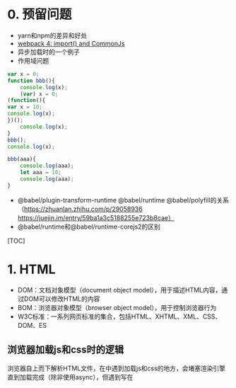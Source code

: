 # 0. 预留问题

- yarn和npm的差异和好处
- [webpack 4: import() and CommonJs](https://medium.com/webpack/webpack-4-import-and-commonjs-d619d626b655)
- 异步加载时的一个例子
- 作用域问题
```js
var x = 0;
function bbb(){
	console.log(x);
	(var) x = 0;
(function(){
var x = 10;
console.log(x);
})();
	console.log(x);
}
bbb();
console.log(x);

bbb(aaa){
	console.log(aaa);
	let aaa = 10;
	console.log(aaa);
}
```
- @babel/plugin-transform-runtime @babel/runtime @babel/polyfill的关系（https://zhuanlan.zhihu.com/p/29058936 https://juejin.im/entry/59ba1a3c5188255e723b8cae）
- @babel/runtime和@babel/runtime-corejs2的区别

[TOC]


# 1. HTML

- DOM：文档对象模型（document object model），用于描述HTML内容，通过DOM可以修改HTML的内容
- BOM：浏览器对象模型（browser object model），用于控制浏览器行为
- W3C标准：一系列网页标准的集合，包括HTML、XHTML、XML、CSS、DOM、ES

## 浏览器加载js和css时的逻辑

浏览器自上而下解析HTML文件，在<head>中遇到加载js和css的地方，会堵塞渲染引擎直到加载完成（除非使用async），但遇到写在<script>中的代码块，会直接执行。进入body后根据样式（css文件、内联样式、行内样式）渲染页面，页面渲染完成后开始执行加载的js文件中的代码

### 浏览器内核
- Chrome之前是Webkit，现在是Blink
- Safari是Webkit
- Firefox是Gecko
- IE是Trident
- Opera最早是Presto，后转为Webkit，现跟Chrome一起转为Blink


## addEventListener

addEventListener将事件监听器注册到EventTarget（事件目标），当EventTarget触发事件时指定的回调就会执行。原理是将监听器添加到EventTarget上特定事件类型的监听器列表中

EventTarget是由一个可以接收事件并记录监听器的对象所实现的DOM接口，如window、document、element

# 2. CSS

## transition

定义元素在不同状态之间的过渡效果，默认为**all 0 ease 0**。有四个属性transition-property, transition-duration, transition-timing-function, 和 transition-delay，分别是需要过渡效果的属性，过渡效果持续时间，过渡效果速度曲线，过渡效果延迟时间

# 3. JS

## 3.1 基础

### 
http://www.ruanyifeng.com/blog/2015/11/ecmascript-specification.html
https://developer.mozilla.org/zh-CN/docs/Web/JavaScript/Guide/Indexed_collections

### JS实现私有变量的方式

### 立即执行函数

### 两种属性类型

- 数据属性
    - configurable：是否可delete、是否修改其他特性（除writable）（在数据属性和访问器属性之间切换），采用字面量方式时默认为true，采用Object.defineProperty时默认为false
    - enumerable：是否可枚举（for...in/Object.keys()），采用字面量方式时默认为true，采用Object.defineProperty时默认为false
    - writable：是否可改变（通过[赋值运算符](https://developer.mozilla.org/zh-CN/docs/Web/JavaScript/Reference/Operators/Assignment_Operators)），采用字面量方式时默认为true，采用Object.defineProperty时默认为false
    - value：值，默认为undefined

- 访问器属性
    - configurable：是否可delete、是否修改其他特性（除writable）（在数据属性和访问器属性之间切换），采用字面量方式时默认为true，采用Object.defineProperty时默认为false
    - enumerable：是否可枚举（for...in/Object.keys()），采用字面量方式时默认为true，采用Object.defineProperty时默认为false
    - get：给属性提供getter方法，默认为undefined
    - set：给属性提供setter方法，默认为undefined

### JS中的+

### JS中的非数字下标

Ref: 
1. [javascript数组中数字和非数字下标的区别](https://www.cnblogs.com/ZJAJS/archive/2013/01/19/2867847.html)

### JS中的相等比较

#### ===和Object.is

**===** 不会进行类型转换，只有值和值类型都相等时才返回true，极为具体的详情可参考[规范7.2.13](https://www.ecma-international.org/ecma-262/6.0/#sec-strict-equality-comparison)

**Object.is** 跟 **===** 类似，但对+0/-0/NaN做了特殊处理

```js
var num = 0;
var obj = new String("0");
var str = "0";
var b = false;
var nan = NaN;

num === obj //false
num === str //false
obj === str //false
nan === nan //false NaN不与任何值相等（包括它自己）但Object.is做了特殊处理

Object.is(num, num) //true
+0 === -0 //true
Object.is(+0, -0) //false Object.is中+0不等于-0 在某些数学计算时有用
NaN === NaN //false
Object.is(NaN, NaN) //true Object.is中NaN等于其自身

```

#### ==

**==** 会进行隐式转换，极为具体的详情可参考[规范7.2.12](https://www.ecma-international.org/ecma-262/6.0/#sec-abstract-equality-comparison)

如下是A==B的运算结果

| 比较      | Undefined      | Null           | Number            | String            | Boolean        | Object             | Symbol            |
| --------- | -------------- | -------------- | ----------------- | ----------------- | -------------- | ------------------ | ----------------- |
| Undefined | A===B          | true           | false             | false             | A==ToNumber(B) | false              | false             |
| Null      | true           | A===B          | false             | false             | A==ToNumber(B) | false              | false             |
| Number    | false          | false          | A===B             | A==ToNumber(B)    | A==ToNumber(B) | A==ToPrimitive(B)  | false             |
| String    | false          | false          | ToNumber(A)==B    | A===B             | A==ToNumber(B) | A===ToPrimitive(B) | false             |
| Boolean   | ToNumber(A)==B | ToNumber(A)==B | ToNumber(A)==B    | ToNumber(A)==B    | A===B          | ToNumber(A)==B     | ToNumber(A)==B    |
| Object    | false          | false          | ToPrimitive(A)==B | ToPrimitive(A)==B | A==ToNumber(B) | A===B              | ToPrimitive(A)==B |
| Symbol    | false          | false          | false             | false             | A==ToNumber(B) | A==ToPrimitive(B)  | A===B             |

这么记，同类型用===判断，undefined和null比较为true，Number和String比较用ToNumber，Boolean和其他比较用ToNumber，String、Number、Symbol和Object比较用ToPrimitive。

#### ToPrimitive

ToPrimitive可将数据转换成原始值，极为具体的详情可参考[规范7.1.1](https://www.ecma-international.org/ecma-262/6.0/#sec-toprimitive)

简略算法如下
```
ToPrimitive(A [, PreferredType])
// PreferredType默认为number，则先执行valueOf再执行toString，如果是string，则先执行toString再执行valueOf。一般来说都是number，只有Date比较特殊是string。而只有Symbol中的ToPrimitive覆盖了以下默认逻辑，但很少用，先按下不表


if(A不是Object)
    return A
else
    if(A是Date)
        if(A.toString()的值是原始值)
            return A.toString()
        else if(A.valueOf()的值是原始值)
            return A.valueOf()
        else
            throw new Error
    else
        if(A.valueOf()的值是原始值)
            return A.valueOf()
        else if(A.toString()的值是原始值)
            return A.toString()
        else
            throw new Error
    
```

Ref: 
1. [MDN|JavaScript 中的相等性判断](https://developer.mozilla.org/zh-CN/docs/Web/JavaScript/Equality_comparisons_and_sameness)
2. [规范7.2.13](https://www.ecma-international.org/ecma-262/6.0/#sec-strict-equality-comparison)
3. [规范7.2.12](https://www.ecma-international.org/ecma-262/6.0/#sec-abstract-equality-comparison)
4. [规范7.1.1](https://www.ecma-international.org/ecma-262/6.0/#sec-toprimitive)


### 原型链/继承

https://javascript.info/class-inheritance

#### 几种继承

- 基于原型链

```js
function Super(){
    this.superArg1 = 'superArg1';
    this.superArray = [1, 2, 3];
    this.superFunc1 = function(){
        console.log('this is superFunc1');
    }
}
function Sub(){
    this.subArg1 = 'subArg1';
    this.subArray = [1, 2, 3];
    this.subFunc1 = function(){
        console.log('this is subFunc1');
    }
}

Sub.prototype = new Super();
Sub.prototype.constructor = Sub
var sub1 = new Sub();
var sub2 = new Sub();

sub1.superArray.push(4);
console.log(sub2.superArray) // [1,2,3,4]
```

两个问题：

1. 父类中的引用类型属性会被所有子类实例共享
2. 创建子类实例时无法向父类构造函数传递参数

- 借用构造函数

```js
function Super(name){
    this.name = name;
    this.friends = ['a', 'b', 'c'];
}
function Sub(){
    Super.call(this, 'abc');
    // Super.apply(this, ['abc']);
    this.age = 12;
}
var sub = new Sub();
```

两个问题：

1. 函数无法复用（函数都作为实例属性而不是原型属性而存在）
2. 父类原型对象中定义的属性对子类也不可见

- 组合继承（结合原型链与借用构造函数）

通过原型链实现原型属性和方法的继承，通过借用构造实现实例属性的继承
```js
function Super(name){
    this.name = name;
    this.friends = ['a', 'b', 'c'];
}
Super.prototype.say = function(){
    console.log('say---', this);
}
function Sub(){
    Super.call(this, 'abc');
    // Super.apply(this, ['abc']);
    this.age = 12;
}
Sub.prototype = new Super();
Sub.prototype.constructor = Sub;
<!--Object.defineProperty(Sub.prototype, 'constructor', {
    configurable: true,
    enumerable: false,
    writable: true,
    value: Sub,
})-->
```

- 原型式继承

借助原型基于已有的对象创建新的对象（没有严格意义上的构造函数），ES5中添加了Object.create来规范原型式继承

```js
function object(o){
    function F(){}
    F.prototype = o;
    return new F();
}
```

- 寄生式继承

封装一个函数，在其内部生成一个增强的新对象并返回的模式

```js
function parasitic(o){
    const clone = object(o);
    // const clone = Object.create(o);
    clone.say = function(){
        console.log('asdf');
    }
    return clone;
}
```

- 寄生组合继承

结合寄生模式与组合模式

```js
function inherit(sub, super){
    const subPrototype = object(super.prototype)
    // const subPrototype = Object.create(super.prototype)
    sub.prototype = subPrototype;
    sub.prototype.constructor = sub;
}

function Super(name){
    this.name = name;
    this.friends = ['a', 'b', 'c'];
}
Super.prototype.say = function(){
    console.log('say---', this);
}
function Sub(){
    Super.call(this, 'abc');
    // Super.apply(this, ['abc']);
    this.age = 12;
}
inherit(Sub, Super);

var s = new Sub();
```

### 作用域
### this
### 定时器/事件队列/浏览器线程模型
### &&/||

JS中的&&和||，本质上进行布尔值的且和或的运算。当运算到某一个变量就得出最终结果之后，就返回那个变量。

一个复杂的例子

```js
var a=new Object(),b=0,c=Number.NaN,d=1,e="Hello"; 
alert(a || b && c || d && e); //js中与操作符（&&）的优先级高于或操作符（||）
```

Ref:
1. [彻底理解js中的&&和||](https://www.cnblogs.com/sgzs/p/7977208.html)

## 3.2 一些工具函数

### Object相关/原型相关

#### Object.create(proto, [propertiesObject])

**ES5**，使用现有对象作为原型对象生成一个新的对象，是对原型式继承的一个规范

```js
var a = {}
var b = Object.create(Object.prototype) //等同于直接使用字面量定义

function A(){}
var c = new A();
var d = Object.create(A.prototype) //唯一的区别是构造函数中的初始化流程无法执行
```

Ref:
1. [MDN|Object.create()](https://developer.mozilla.org/zh-CN/docs/Web/JavaScript/Reference/Global_Objects/Object/create)

#### Object.defineProperty()

Ref:
1. [MDN|Object.defineProperty()](https://developer.mozilla.org/zh-CN/docs/Web/JavaScript/Reference/Global_Objects/Object/defineProperty)

#### instance.hasOwnProperty

#### instance.isPrototypeOf

#### Object.assign

#### Object.keys

### Array相关

### 数组中一些基本函数

- push：插入一个值，返回数组新长度
- sort：排序，默认按unicode顺序排序（将值转成string），可自定义排序函数，返回原数组
- reverse：倒置，返回原数组
- concat：合并数组中的值，返回新数组
- shift：删除数组第一位并返回该值
- unshift：向数组添加一位或多位，返回新长度

#### Array.prototype.some

判断数组中是否有满足条件的值
```js
var fruits = ['apple', 'banana', 'mango', 'guava'];

function checkAvailability(arr, val) {
    return arr.some(function(arrVal) {
        return val === arrVal;
    });
}

checkAvailability(fruits, 'kela');   // false
checkAvailability(fruits, 'banana'); // true
```

#### Array.prototype.filter

筛选数组中满足条件的值
```js
function isBigEnough(element) {
  return element >= 10;
}
var filtered = [12, 5, 8, 130, 44].filter(isBigEnough);
// filtered is [12, 130, 44]
```

map/forEach/

## 3.3 ESNext

### generator

#### generator语法

##### 状态机

Generator可以理解为是一个内部封装了多种状态的状态机，执行时返回一个遍历器依次遍历内部状态
```js
function* Gen(){
    yield 'hello';
    yield 'world';
    return 'end';
}
var g = new Gen();

g.next() //{value: "hello", done: false}
g.next() //{value: "world", done: false}
g.next() //{value: "end", done: true}
g.next() //{value: undefined, done: true}
```

关于yield语法：

- yield只能用在Generator函数中
- yield表达式如果用在另一个表达式之中，必须放在圆括号里面。
- yield表达式用作函数参数或放在赋值表达式的右边，可以不加括号。

##### 和Symbol.iterator的关系？？？？？？？？？？？？

##### 关于next函数：

- next调用时返回{value: "hello", done: false}，done表示后面是否还有yield语法，value表示yield后面的值
- next传入参数，该参数作为上一个yield表达式的值


##### 和for...of的关系？？？？？？？？

##### Generator.prototype.throw()

Generator.prototype.throw()：可以在函数体外抛出错误，然后在Generator函数体内捕获。
```js
function* Gen(){
    try{
        yield 1;
    }catch(e){
        console.error('error in gen', e);
    }
}

var i = Gen();
i.next();

try {
    i.throw('a');
    i.throw('b');
} catch (e) {
    console.error('外部捕获', e);
}
// 内部捕获 a
// 外部捕获 b
```

#### generator的异步应用

generator可以暂停/恢复执行，并且函数体内外数据交换和throw()提供的错误处理机制，因此满足了作为异步解决方案的条件

##### 简单的封装
```js
const ask = (url) => {
    const rsp = yield fetch(url);
    console.log(rsp);
}
const gAsk = ask('http://baidu.com');
gAsk.value.then(rsp => rsp.json()).then(rsp => {
    rsp.next(rsp);
});
```

##### Thunk

Thunk是一种临时函数，将一个有回调的异步操作拆分成两部分
```js
//原样
fs.readFile('filename', (err, file) => {//dosomething})
//改写为thunk函数
const ReadFileThunk = (...args) => (callback) => fs.readFile(...args, callback)
//更加通用的方式
const ThunkGen = (fn) => (...args) => (callback) => fn(...args, callback)
```

采用Thunk自动控制generator的执行流程，**接收和交还程序的控制权**
```js
const ReadFileThunk = ThunkGen(fs.readFile);
const Gen = function* {
    const file = yield ReadFileThunk('filename');
    console.log('got file ', file);
}
const g = Gen();
const readYield = g.next();
readYield.value((err, file) => {
    if (err) throw new Error();
    g.next(file);
})
```

##### co模块

### async/await

#### 好处
- 不再像generator那样执行器来执行控制权的接收和返回
- async返回Promise实例，相比Generator函数返回Iterator更加方便
- 本质上来讲，async函数就是相当于把多个异步操作封装成了Promise对象，await就是内部then的语法糖

#### 用法
- await只能在async函数中
- async表示函数内有异步操作，async函数返回一个Promise对象
- 遇到await就先返回，等其后面的异步操作完成后再往下执行
- await表达式获得的值是Promise实例resolve之后的值
```js
//基本语法
async function asyncFunc(){
    await doSomeAsync();
    console.log()
}
async function asyncFunc(){
    const result = await doSomeAsync();
    console.log(result)
    //直接拿到doSomeAsync返回的Promise实例resolved之后的值
    //相当于doSomeAsync().then(result => console.log(result))
}
```
- await后面的表达式结果可为Promise对象（thenable对象）或基本类型的值
```js
async function asyncFunc(){
    await 1234; //此时为同步
    return 345; //return的值会作为Promise实例回调的入参
}
asyncFunc().then(res => console.log(res)) //345

//await后面是thenable对象 当做Promise实例处理
async function asyncFunc(){
    await {
        then(resolved, rejected){
            setTimeout(resolved, 1000);
        }
    }
}
asyncFunc().then(() => console.log('log me after 1000ms'));
```
- await后面表达式所产生的Promise实例rejected，则rejected时候的值会被传入async函数所产生的Promise实例的异常处理回调（catch(err)/then(null, err)）
- 任何一个await语句后面的Promise对象变为reject状态，那么整个async函数都会中断执行
- 也可以用try..catch、catch()直接处理异常
```js
async function doAsync(){
    await Promise.reject('this is a wrong');
    await Promise.reject('it will not work'); //不会执行
}
doAsync().then(()=>console.log('this will be skip')).catch(err => console.error(err)) //this is a wrong 

//也可以用try..catch、catch()直接处理异常
async function doAsync(){
    try{
        await Promise.reject('this is a wrong');
    }catch(err){
        console.log('hh error has been catched');
    }
    
    await Promise.reject().catch(err => console.log('error also could been catched in this way'));
}
```
- async中没有依赖关系的多个异步可以同时触发以加快时间
```js
async function(){
    const [async1, async2] = await Promise.all([doAsync1(), doAsync2()]);
}

// 另一个方式
const async1 = doAsync1();
const async2 = doAsync2();
await async1;
await async2;
```

### Promise

#### 对Promise的一些理解

- Promise实例代表一个异步操作，其本质上是一个绑定了回调的对象，有pending、fulfilled、rejected三种状态
- Promise实例绑定的回调函数也是被异步调用的（回调被放入一个微任务队列，JS事件队列的所有运行时结束了之后才会被调用）
- 采用.then和.catch进行链式调用时，每次都会返回一个新的Promise实例，这个实例代表上一个回调函数（异步操作），而且上一个回调函数的执行结果（return）会作为下一个回调（如果有的话）的入参，类似于then=(callback, errcallback)=>new Promise((resolve, reject)=>try{resolve(callback())}catch(){reject(errcallback())})
- Promise的错误处理需要调用.catch，否则回调函数中出现的错误将无法得到处理。这在形式上和同步代码的try/catch保持了高度的统一（catch都只需要调用一次，而不像以前的回调地狱中需要多次调用）
- 对于旧式的异步API可以通过Promise包裹的形式来将其改造成Promise形式

## 3.4 模块化

# 4. React

## 4.1 Virtual DOM

https://www.zcfy.cc/article/the-inner-workings-of-virtual-dom-rajaraodv-medium-3248.html

## 4.2 CSS in React

### 4.2.1 当前解决方案

- 不再使用CSS，以JS的方式去写CSS。为CSS提供了强大的模块化能力，但无法使用当前成熟的CSS预处理其（less/sass）
- 依然使用CSS，但使用JS管理CSS的依赖关系。能够较好的结合当前成熟的CSS生态和模块能力

## 4.3 [HOC（High Order Component）](https://reactjs.org/docs/higher-order-components.html)

高阶组件就是一个函数，且该函数接受一个组件作为参数，并返回一个新的组件。

高阶组件主要是用来封装公共的抽象逻辑，**高阶组件既不会修改输入组件**，也不会使用继承拷贝它的行为。而是，**高阶组件组合（composes）原始组件，通过用一个容器组件包裹着（wrapping）原始组件**。高阶组件就是一个没有副作用的纯函数。

**高阶组件并不关心数据使用的方式和原因，而被包裹的组件也不关心数据来自何处。**

一些要求：

1. 不在render方法中使用高阶组件

    每次在render中使用高阶组件时都会产生一个新的组件，react的差分算法会认为跟之前的那个不同进而重新渲染整个子树，在导致性能问题的同时会使原有子组件的状态丢失

2. 必须将静态方法做拷贝

    高阶组件所生成的新组件并不会包含原来组件的静态方法，可以使用[hoist-non-react-statics](https://github.com/mridgway/hoist-non-react-statics)来自动拷贝所有非React的静态方法

    ```js
    function enhance(WrappedComponent) {
        class Enhance extends React.Component {/*...*/}
        // 必须得知道要拷贝的方法 :(
        Enhance.staticMethod = WrappedComponent.staticMethod;
        return Enhance;
    }
    ```

3. Refs属性不能贯穿传递

    refs是一个伪属性，React对其做了特殊处理，向一个由高阶组件生成的新组建传递ref时，其指向的是最外层容器组件实例而不是被包裹的组件。在16.3中添加了React.forwardRef来解决这个问题

## 4.4 React生态

### 4.4.1 redux
### 4.4.2 react-loadable

# 5. Webpack

## 代码分割

### [多入口](https://webpack.js.org/guides/code-splitting/)

问题：

1. 会导致模块重复问题
2. 不够灵活，不能根据业务逻辑动态分割代码

### 使用SplitChunksPlugin

可以将公共依赖提取到一个已经存在的入口代码块（an existing entry chunk）或一个全新的代码块中

### Dynamic Imports

webpack中有两种方式实现动态导入。一种是ES规范中规定的import()语法，另一个种是webpack中自带的require.ensure语法（随着import()语法的成熟，require.ensure语法可能会越来越少的使用）

> import()语法返回promise，因此使用时需要promise支持

基本使用语法如下：

```js
function getComponent() {
    return import(/* webpackChunkName: "lodash" */ 'lodash').then(({ default: _ }) => {
        var element = document.createElement('div');
        element.innerHTML = _.join(['Hello', 'webpack'], ' ');
        return element;
    }).catch(error => 'An error occurred while loading the component');
}
getComponent().then(component => {
    document.body.appendChild(component);
})
```

其中的import()语法会被webpack转换成：

```js
return __webpack_require__.e(/*! import() | lodash */ \"vendors~lodash\").then(...)

// __webpack_require__.e如下
__webpack_require__.e = function requireEnsure(chunkId) {...}

```

也可以由于import()返回promise，也可以优化成async/await的形式：

> async/await语法还未普及，需要使用babel对语法进行转义，由于babel默认不对import()语法做解析，因此babel还需要额外配合@babel/plugin-syntax-dynamic-import插件对import()语法做解析

```js
async function getComponent() {
    var element = document.createElement('div');
    const { default: _ } = await import(/* webpackChunkName: "lodash" */ 'lodash');
    element.innerHTML = _.join(['Hello', 'webpack'], ' ')
    return element;
}
getComponent().then(component => {
    document.body.appendChild(component);
})
```

# 6. [Babel](https://babeljs.io/docs/en/)

Babel将ES2015+的代码转换成旧版浏览器兼容的代码，主要是以下几件事

1. Transform syntax，对语法进行转换
2. Polyfill features that are missing in your target environment (through [@babel/polyfill](https://babeljs.io/docs/en/babel-polyfill))，垫片新特性
3. Source code transformations (codemods)，转换源代码

但Babel默认只对语法做编译和转换，如箭头函数、解构、class等，但对新增的引用类型Map/Set、Promise功能、prototype function（array.reduce,string.trim）、static function（Array.form，Object.assgin）、regenerator（generator，async）等都不默认支持，需要额外的polyfill

## 6.1 Babel的一些插件

1. @babel/preset-env

   asdf

2. 


# 7. 网络

## 7.1 ajax/fetch

### fetch中的一些问题

https://www.cnblogs.com/huilixieqi/p/6494380.html

[isomorphic-fetch可以用来同构](https://github.com/matthew-andrews/isomorphic-fetch)

## 7.2 HTTP

### cookie

https://developer.mozilla.org/zh-CN/docs/Web/HTTP/Cookies

### code

- 400

bad request，表示请求没有进入后台服务中，通常是参数类型不匹配造成的

- 405

方法类型错误

### cors

### Cache

Ref:
1. [MDN|缓存](https://developer.mozilla.org/zh-CN/docs/Web/HTTP/Caching_FAQ)
2. [AlloyTeam|Web缓存机制系列](http://www.alloyteam.com/2012/03/web-cache-1-web-cache-overview/)

# 8. 安全

# 9. git

- [运行git push时出错，提示Permission denied (publickey)](https://blog.csdn.net/u013894429/article/details/78960813)

### git stash



git branch --set-upstream-to=origin/<branch> master

## 浏览器缓存

# 10. 小程序

## 运行环境和执行机制

## 分包加载

## 优化
.....

- 封装请求